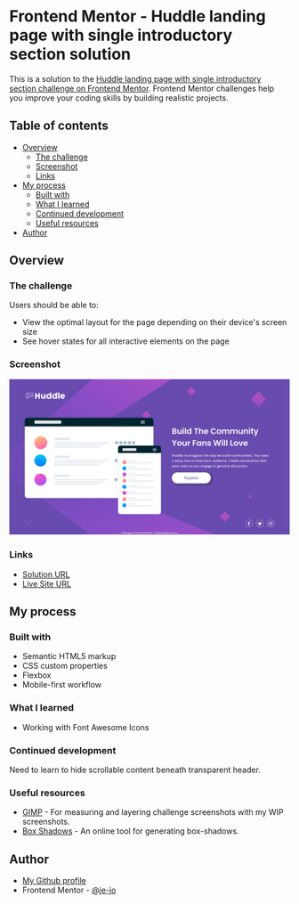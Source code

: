 # Frontend Mentor - Huddle landing page with single introductory section solution

This is a solution to the [Huddle landing page with single introductory section challenge on Frontend Mentor](https://www.frontendmentor.io/challenges/huddle-landing-page-with-a-single-introductory-section-B_2Wvxgi0). Frontend Mentor challenges help you improve your coding skills by building realistic projects. 

## Table of contents

- [Overview](#overview)
  - [The challenge](#the-challenge)
  - [Screenshot](#screenshot)
  - [Links](#links)
- [My process](#my-process)
  - [Built with](#built-with)
  - [What I learned](#what-i-learned)
  - [Continued development](#continued-development)
  - [Useful resources](#useful-resources)
- [Author](#author)

## Overview

### The challenge

Users should be able to:

- View the optimal layout for the page depending on their device's screen size
- See hover states for all interactive elements on the page

### Screenshot

![Desktop solution](https://raw.githubusercontent.com/je-jo/single-introductory-section/main/design/desktop-design-solution.png)


### Links

- [Solution URL](https://github.com/je-jo/single-introductory-section)
- [Live Site URL](https://je-jo.github.io/single-introductory-section/)

## My process

### Built with

- Semantic HTML5 markup
- CSS custom properties
- Flexbox
- Mobile-first workflow


### What I learned

- Working with Font Awesome Icons

### Continued development

Need to learn to hide scrollable content beneath transparent header.

### Useful resources

- [GIMP](https://www.gimp.org/) - For measuring and layering challenge screenshots with my WIP screenshots.
- [Box Shadows](https://box-shadow.dev/) - An online tool for generating box-shadows.


## Author

- [My Github profile](https://github.com/je-jo)
- Frontend Mentor - [@je-jo](https://www.frontendmentor.io/profile/je-jo)
